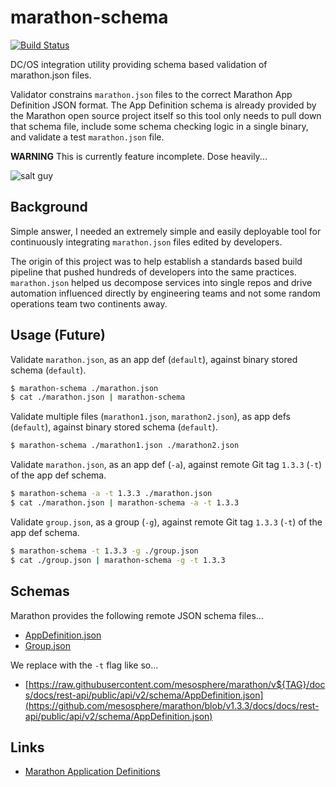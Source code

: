 # marathon-schema

[![Build Status](https://travis-ci.org/cheapRoc/marathon-schema.svg?branch=master)](https://travis-ci.org/cheapRoc/marathon-schema)

DC/OS integration utility providing schema based validation of marathon.json
files.

Validator constrains `marathon.json` files to the correct Marathon App
Definition JSON format. The App Definition schema is already provided by the
Marathon open source project itself so this tool only needs to pull down that
schema file, include some schema checking logic in a single binary, and validate
a test `marathon.json` file.

**WARNING** This is currently feature incomplete. Dose heavily...

![salt guy](http://i.giphy.com/l4Jz3a8jO92crUlWM.gif)

## Background

Simple answer, I needed an extremely simple and easily deployable tool for
continuously integrating `marathon.json` files edited by developers.

The origin of this project was to help establish a standards based build
pipeline that pushed hundreds of developers into the same
practices. `marathon.json` helped us decompose services into single repos and
drive automation influenced directly by engineering teams and not some random
operations team two continents away.

## Usage (Future)

Validate `marathon.json`, as an app def (`default`), against binary stored
schema (`default`).

```sh
$ marathon-schema ./marathon.json
$ cat ./marathon.json | marathon-schema
```

Validate multiple files (`marathon1.json`, `marathon2.json`), as app defs
(`default`), against binary stored schema (`default`).

```sh
$ marathon-schema ./marathon1.json ./marathon2.json
```

Validate `marathon.json`, as an app def (`-a`), against remote Git tag `1.3.3`
(`-t`) of the app def schema.

```sh
$ marathon-schema -a -t 1.3.3 ./marathon.json
$ cat ./marathon.json | marathon-schema -a -t 1.3.3
```

Validate `group.json`, as a group (`-g`), against remote Git tag `1.3.3` (`-t`)
of the app def schema.

```sh
$ marathon-schema -t 1.3.3 -g ./group.json
$ cat ./group.json | marathon-schema -g -t 1.3.3
```

## Schemas

Marathon provides the following remote JSON schema files...

- [AppDefinition.json](https://github.com/mesosphere/marathon/blob/master/docs/docs/rest-api/public/api/v2/schema/AppDefinition.json)
- [Group.json](https://github.com/mesosphere/marathon/blob/master/docs/docs/rest-api/public/api/v2/schema/Group.json)

We replace with the `-t` flag like so...

- [https://raw.githubusercontent.com/mesosphere/marathon/v${TAG}/docs/docs/rest-api/public/api/v2/schema/AppDefinition.json](https://github.com/mesosphere/marathon/blob/v1.3.3/docs/docs/rest-api/public/api/v2/schema/AppDefinition.json)

## Links

- [Marathon Application Definitions](https://docs.mesosphere.com/1.8/usage/marathon/application-basics/)
